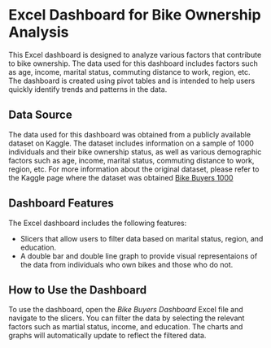 # Excel Dashboard for Bike Ownership Analysis

This Excel dashboard is designed to analyze various factors that contribute to bike ownership. The data used for this dashboard includes factors such as age, income, marital status, commuting distance to work, region, etc. The dashboard is created using pivot tables and is intended to help users quickly identify trends and patterns in the data.

## Data Source

The data used for this dashboard was obtained from a publicly available dataset on Kaggle. The dataset includes information on a sample of 1000 individuals and their bike ownership status, as well as various demographic factors such as age, income, marital status, commuting distance to work, region, etc. For more information about the original dataset, please refer to the Kaggle page where the dataset was obtained [Bike Buyers 1000](https://www.kaggle.com/datasets/heeraldedhia/bike-buyers)


## Dashboard Features

The Excel dashboard includes the following features:

- Slicers that allow users to filter data based on marital status, region, and education.
- A double bar and double line graph to provide visual representaions of the data from individuals who own bikes and those who do not.

## How to Use the Dashboard

To use the dashboard, open the *Bike Buyers Dashboard* Excel file and navigate to the slicers. You can filter the data by selecting the relevant factors such as martial status, income, and education. The charts and graphs will automatically update to reflect the filtered data.
